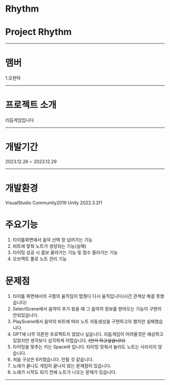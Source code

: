 # Rhythm

# Project Rhythm
----

# 맴버

1.오현탁

----
# 프로젝트 소개
리듬게임입니다 

----
# 개발기간 
2023.12.26 ~ 2023.12.29

----
# 개발환경
VisualStudio Community2019
Unity 2022.3.2f1

# 주요기능
1. 타이틀화면에서 음악 선택 창 넘어가는 기능
2. 비트에 맞춰 노트가 생성되는 기능(실패)
3. 타이밍 성공 시 콤보 올라가는 기능 및 점수 올라가는 기능
4. 오브젝트 풀로 노트 관리 기능

# 문제점
1. 타이틀 화면에서의 구름의 움직임이 멈췄다 다시 움직입니다(시간 관계상 해결 못했습니다)
2. SelectScene에서 음악이 추가 됬을 때 그 음악의 정보를 받아오는 기능이 구현이 안되있습니다.
3. PlayScene에서 음악의 비트에 따라 노트 자동생성을 구현하고자 했지만 실패했습니다.
4. GPT에 너무 의존한 프로젝트지 않았나 싶습니다. 리듬게임이 어려울것은 예상하고 있었지만 생각보다 심각하게 어렵습니다. ~~(딴거 하고싶습니다)~~
5. 타이밍을 맞추는 키는 Space바 입니다. 타이밍 맞춰서 눌러도 노트는 사라지지 않습니다.
7. 처음 구상은 6키였습니다. 안될 것 같습니다.
8. 노래가 끝나도 게임이 끝나지 않는 문제점이 있습니다.
9. 노래가 시작도 되기 전에 노트가 나오는 문제가 있습니다.
----
